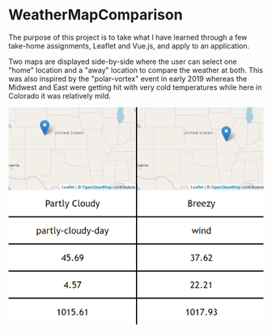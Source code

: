 # WeatherMapComparison

The purpose of this project is to take what I have learned through a few take-home assignments, Leaflet and Vue.js, and apply to an application.

Two maps are displayed side-by-side where the user can select one "home" location and a "away" location to compare the weather at both. This was also inspired by the "polar-vortex"  event in early 2019 whereas the Midwest and East were getting hit with very cold temperatures while here in Colorado it was relatively mild.

<img src="/compareDemo.png">
